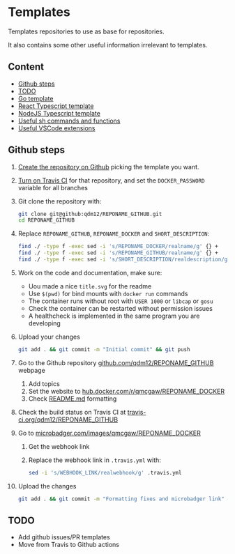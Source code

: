 # Templates

Templates repositories to use as base for repositories.

It also contains some other useful information irrelevant to templates.

## Content

- [Github steps](#github-steps)
- [TODO](#TODO)
- [Go template](go)
- [React Typescript template](react-ts)
- [NodeJS Typescript template](node-ts)
- [Useful sh commands and functions](sh.md)
- [Useful VSCode extensions](vscode.md)

## Github steps

1. [Create the repository on Github](https://github.com/new) picking the template you want.
1. [Turn on Travis CI](https://travis-ci.org/account/repositories) for that repository, and set the `DOCKER_PASSWORD` variable for all branches
1. Git clone the repository with:

    ```sh
    git clone git@github:qdm12/REPONAME_GITHUB.git
    cd REPONAME_GITHUB
    ```

1. Replace `REPONAME_GITHUB`, `REPONAME_DOCKER` and `SHORT_DESCRIPTION`:

    ```sh
    find ./ -type f -exec sed -i 's/REPONAME_DOCKER/realname/g' {} +
    find ./ -type f -exec sed -i 's/REPONAME_GITHUB/realname/g' {} +
    find ./ -type f -exec sed -i 's/SHORT_DESCRIPTION/realdescription/g' {} +
    ```

1. Work on the code and documentation, make sure:
    - Uou made a nice `title.svg` for the readme
    - Use `$(pwd)` for bind mounts with `docker run` commands
    - The container runs without root with `USER 1000` or `libcap` or `gosu`
    - Check the container can be restarted without permission issues
    - A healthcheck is implemented in the same program you are developing
1. Upload your changes

    ```sh
    git add . && git commit -m "Initial commit" && git push
    ```

1. Go to the Github repository [github.com/qdm12/REPONAME_GITHUB](https://github.com/qdm12/REPONAME_GITHUB) webpage
    1. Add topics
    1. Set the website to [hub.docker.com/r/qmcgaw/REPONAME_DOCKER](https://hub.docker.com/r/qmcgaw/REPONAME_DOCKER)
    1. Check [README.md](https://github.com/qdm12/REPONAME_GITHUB) formatting
1. Check the build status on Travis CI at [travis-ci.org/qdm12/REPONAME_GITHUB](https://travis-ci.org/qdm12/REPONAME_GITHUB)
1. Go to [microbadger.com/images/qmcgaw/REPONAME_DOCKER](https://microbadger.com/images/qmcgaw/REPONAME_DOCKER)
    1. Get the webhook link
    1. Replace the webhook link in `.travis.yml` with:

        ```sh
        sed -i 's/WEBHOOK_LINK/realwebhook/g' .travis.yml
        ```

1. Upload the changes

    ```sh
    git add . && git commit -m "Formatting fixes and microbadger link" && git push
    ```

## TODO

- Add github issues/PR templates
- Move from Travis to Github actions
